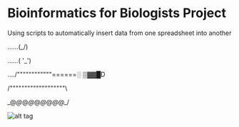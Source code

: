 # Bioinformatics for Biologists Project
Using scripts to automatically insert data from one spreadsheet into another

......(\_/)

......( '_')

..../""""""""""""\======░ ▒▓▓█D

/"""""""""""""""""""\

\_@_@_@_@_@_@_@_@_@_/

![alt tag](https://drscdn.500px.org/photo/89023717/m%3D2048/3aa8139086031ba6762f0b7648bef420)
